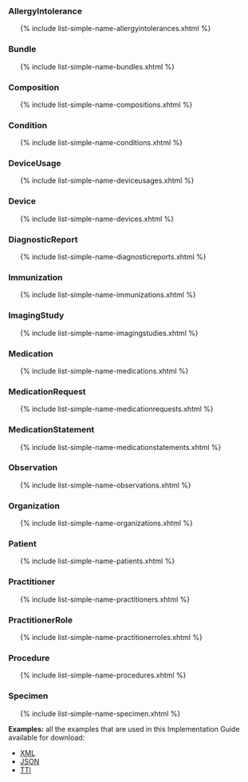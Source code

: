 ### AllergyIntolerance

<ul>{% include list-simple-name-allergyintolerances.xhtml %}</ul>

### Bundle

<ul>{% include list-simple-name-bundles.xhtml %}</ul>


### Composition

<ul>{% include list-simple-name-compositions.xhtml %}</ul>

### Condition

<ul>{% include list-simple-name-conditions.xhtml %}</ul>


### DeviceUsage

<ul>{% include list-simple-name-deviceusages.xhtml %}</ul>

### Device

<ul>{% include list-simple-name-devices.xhtml %}</ul>

### DiagnosticReport

<ul>{% include list-simple-name-diagnosticreports.xhtml %}</ul>

### Immunization

<ul>{% include list-simple-name-immunizations.xhtml %}</ul>


### ImagingStudy

<ul>{% include list-simple-name-imagingstudies.xhtml %}</ul>


### Medication

<ul>{% include list-simple-name-medications.xhtml %}</ul>

### MedicationRequest

<ul>{% include list-simple-name-medicationrequests.xhtml %}</ul>

### MedicationStatement

<ul>{% include list-simple-name-medicationstatements.xhtml %}</ul>

### Observation

<ul>{% include list-simple-name-observations.xhtml %}</ul>

### Organization

<ul>{% include list-simple-name-organizations.xhtml %}</ul>

### Patient

<ul>{% include list-simple-name-patients.xhtml %}</ul>

### Practitioner

<ul>{% include list-simple-name-practitioners.xhtml %}</ul>

### PractitionerRole

<ul>{% include list-simple-name-practitionerroles.xhtml %}</ul>

### Procedure

<ul>{% include list-simple-name-procedures.xhtml %}</ul>

### Specimen

<ul>{% include list-simple-name-specimen.xhtml %}</ul>

**Examples:** all the examples that are used in this Implementation Guide available for download:

- [XML](examples.xml.zip)
- [JSON](examples.json.zip)
- [TTl](examples.ttl.zip)
